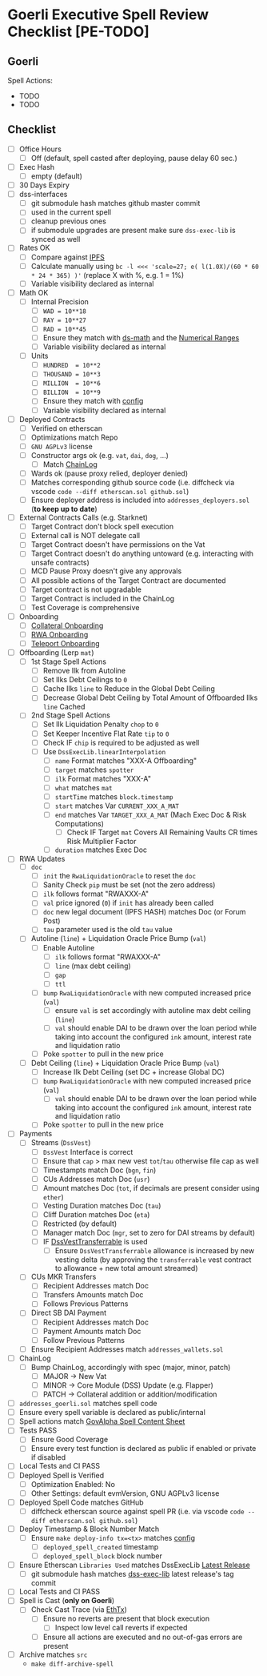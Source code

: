 # Goerli Executive Spell Review Checklist [PE-TODO]

## Goerli

Spell Actions:

* TODO
* TODO

## Checklist
* [ ] Office Hours
  * [ ] Off (default, spell casted after deploying, pause delay 60 sec.)
* [ ] Exec Hash
  * [ ] empty (default)
* [ ] 30 Days Expiry
* [ ] dss-interfaces
  * [ ] git submodule hash matches github master commit
  * [ ] used in the current spell
  * [ ] cleanup previous ones
  * [ ] if submodule upgrades are present make sure `dss-exec-lib` is synced as well
* [ ] Rates OK
  * [ ] Compare against [IPFS](https://ipfs.io/ipfs/QmVp4mhhbwWGTfbh2BzwQB9eiBrQBKiqcPRZCaAxNUaar6)
  * [ ] Calculate manually using `bc -l <<< 'scale=27; e( l(1.0X)/(60 * 60 * 24 * 365) )'` (replace X with %, e.g. 1 = 1%)
  * [ ] Variable visibility declared as internal
* [ ] Math OK
  * [ ] Internal Precision
    * [ ] `WAD = 10**18`
    * [ ] `RAY = 10**27`
    * [ ] `RAD = 10**45`
    * [ ] Ensure they match with [ds-math](https://github.com/dapphub/ds-math/blob/master/src/math.sol) and the [Numerical Ranges](https://github.com/makerdao/dss/wiki/Numerical-Ranges#notation)
    * [ ] Variable visibility declared as internal
  * [ ] Units
    * [ ] `HUNDRED  = 10**2`
    * [ ] `THOUSAND = 10**3`
    * [ ] `MILLION  = 10**6`
    * [ ] `BILLION  = 10**9`
    * [ ] Ensure they match with [config](https://github.com/makerdao/spells-mainnet/blob/master/src/test/config.sol)
    * [ ] Variable visibility declared as internal
* [ ] Deployed Contracts
  * [ ] Verified on etherscan
  * [ ] Optimizations match Repo
  * [ ] `GNU AGPLv3` license
  * [ ] Constructor args ok (e.g. `vat`, `dai`, `dog`, ...)
    * [ ] Match [ChainLog](https://chainlog.makerdao.com/)
  * [ ] Wards ok (pause proxy relied, deployer denied)
  * [ ] Matches corresponding github source code (i.e. diffcheck via vscode `code --diff etherscan.sol github.sol`)
  * [ ] Ensure deployer address is included into `addresses_deployers.sol` (**to keep up to date**)
* [ ] External Contracts Calls (e.g. Starknet)
  * [ ]  Target Contract don't block spell execution
  * [ ]  External call is NOT delegate call
  * [ ]  Target Contract doesn't have permissions on the Vat
  * [ ]  Target Contract doesn't do anything untoward (e.g. interacting with unsafe contracts)
  * [ ]  MCD Pause Proxy doesn't give any approvals
  * [ ]  All possible actions of the Target Contract are documented
  * [ ]  Target contract is not upgradable
  * [ ]  Target Contract is included in the ChainLog
  * [ ]  Test Coverage is comprehensive
* [ ] Onboarding
  * [ ] [Collateral Onboarding](./collateral-onboarding-checklist.md)
  * [ ] [RWA Onboarding](./rwa-onboarding-checklist.md)
  * [ ] [Teleport Onboarding](./teleport-onboarding-checklist.md)
* [ ] Offboarding (Lerp `mat`)
  * [ ] 1st Stage Spell Actions
    * [ ] Remove Ilk from Autoline
    * [ ] Set Ilks Debt Ceilings to `0`
    * [ ] Cache Ilks `line` to Reduce in the Global Debt Ceiling
    * [ ] Decrease Global Debt Ceiling by Total Amount of Offboarded Ilks `line` Cached
  * [ ] 2nd Stage Spell Actions
    * [ ] Set Ilk Liquidation Penalty `chop` to `0`
    * [ ] Set Keeper Incentive Flat Rate `tip` to `0`
    * [ ] Check IF `chip` is required to be adjusted as well
    * [ ] Use `DssExecLib.linearInterpolation`
      * [ ] `name` Format matches "XXX-A Offboarding"
      * [ ] `target` matches `spotter`
      * [ ] `ilk` Format matches "XXX-A"
      * [ ] `what` matches `mat`
      * [ ] `startTime` matches `block.timestamp`
      * [ ] `start` matches Var `CURRENT_XXX_A_MAT`
      * [ ] `end` matches Var `TARGET_XXX_A_MAT` (Mach Exec Doc & Risk Computations)
        * [ ] Check IF Target `mat` Covers All Remaining Vaults CR times Risk Multiplier Factor
      * [ ] `duration` matches Exec Doc
* [ ] RWA Updates
  * [ ] `doc`
    * [ ] `init` the `RwaLiquidationOracle` to reset the `doc`
    * [ ] Sanity Check `pip` must be set (not the zero address)
    * [ ] `ilk` follows format "RWAXXX-A"
    * [ ] `val` price ignored (`0`) if `init` has already been called
    * [ ] `doc` new legal document (IPFS HASH) matches Doc (or Forum Post)
    * [ ] `tau` parameter used is the old `tau` value
  * [ ] Autoline (`line`) + Liquidation Oracle Price Bump (`val`)
    * [ ] Enable Autoline
      * [ ] `ilk` follows format "RWAXXX-A"
      * [ ] `line` (max debt ceiling)
      * [ ] `gap`
      * [ ] `ttl`
    * [ ] `bump` `RwaLiquidationOracle` with new computed increased price (`val`)
      * [ ] ensure `val` is set accordingly with autoline max debt ceiling (`line`)
      * [ ] `val` should enable DAI to be drawn over the loan period while taking into
            account the configured `ink` amount, interest rate and liquidation ratio
    * [ ] Poke `spotter` to pull in the new price
  * [ ] Debt Ceiling (`line`) + Liquidation Oracle Price Bump (`val`)
    * [ ] Increase Ilk Debt Ceiling (set DC + increase Global DC)
    * [ ] `bump` `RwaLiquidationOracle` with new computed increased price (`val`)
      * [ ] `val` should enable DAI to be drawn over the loan period while taking into
            account the configured `ink` amount, interest rate and liquidation ratio
    * [ ] Poke `spotter` to pull in the new price
* [ ] Payments
  * [ ] Streams (`DssVest`)
    * [ ] `DssVest` Interface is correct
    * [ ] Ensure that `cap` > max new vest `tot`/`tau` otherwise file cap as well
    * [ ] Timestampts match Doc (`bgn`, `fin`)
    * [ ] CUs Addresses match Doc (`usr`)
    * [ ] Amount matches Doc (`tot`, if decimals are present consider using `ether`)
    * [ ] Vesting Duration matches Doc (`tau`)
    * [ ] Cliff Duration matches Doc (`eta`)
    * [ ] Restricted (by default)
    * [ ] Manager match Doc (`mgr`, set to zero for DAI streams by default)
    * [ ] IF [DssVestTransferrable](https://github.com/makerdao/dss-vest/blob/master/src/DssVest.sol#L463) is used
      * [ ] Ensure `DssVestTransferrable` allowance is increased by new vesting delta (by approving the `transferrable` vest contract to allowance + new total amount streamed)
  * [ ] CUs MKR Transfers
    * [ ] Recipient Addresses match Doc
    * [ ] Transfers Amounts match Doc
    * [ ] Follows Previous Patterns
  * [ ] Direct SB DAI Payment
    * [ ] Recipient Addresses match Doc
    * [ ] Payment Amounts match Doc
    * [ ] Follow Previous Patterns
  * [ ] Ensure Recipient Addresses match `addresses_wallets.sol`
* [ ] ChainLog
  * [ ] Bump ChainLog, accordingly with spec (major, minor, patch)
    * [ ] MAJOR -> New Vat
    * [ ] MINOR -> Core Module (DSS) Update (e.g. Flapper)
    * [ ] PATCH -> Collateral addition or addition/modification
* [ ] `addresses_goerli.sol` matches spell code
* [ ] Ensure every spell variable is declared as public/internal
* [ ] Spell actions match [GovAlpha Spell Content Sheet](https://docs.google.com/spreadsheets/d/1w_z5WpqxzwreCcaveB2Ye1PP5B8QAHDglzyxKHG3CHw)
* [ ] Tests PASS
  * [ ] Ensure Good Coverage
  * [ ] Ensure every test function is declared as public if enabled or private if disabled
* [ ] Local Tests and CI PASS
* [ ] Deployed Spell is Verified
  * [ ] Optimization Enabled: No
  * [ ] Other Settings: default evmVersion, GNU AGPLv3 license
* [ ] Deployed Spell Code matches GitHub
  * [ ] diffcheck etherscan source against spell PR (i.e. via vscode `code --diff etherscan.sol github.sol`)
* [ ] Deploy Timestamp & Block Number Match
  * [ ] Ensure `make deploy-info tx=<tx>` matches [config](https://github.com/makerdao/spells-mainnet/blob/master/src/test/config.sol)
    * [ ] `deployed_spell_created` timestamp
    * [ ] `deployed_spell_block` block number
* [ ] Ensure Etherscan `Libraries Used` matches DssExecLib [Latest Release](https://github.com/makerdao/dss-exec-lib/releases/latest)
  * [ ] git submodule hash matches [dss-exec-lib](https://github.com/makerdao/dss-exec-lib) latest release's tag commit
* [ ] Local Tests and CI PASS
* [ ] Spell is Cast (**only on Goerli**)
  * [ ] Check Cast Trace (via [EthTx](https://ethtx.info/))
    * [ ] Ensure no reverts are present that block execution
      * [ ] Inspect low level call reverts if expected
    * [ ] Ensure all actions are executed and no out-of-gas errors are present
* [ ] Archive matches `src`
  * `make diff-archive-spell`
